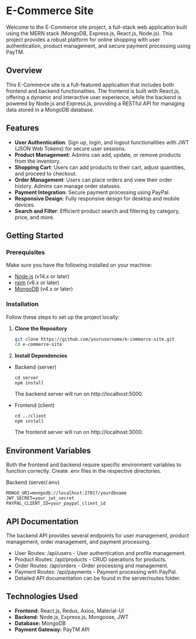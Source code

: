 # E-Commerce Site

Welcome to the E-Commerce site project, a full-stack web application built using the MERN stack (MongoDB, Express.js, React.js, Node.js).
This project provides a robust platform for online shopping with user authentication, product management, and secure payment processing using PayTM.

## Overview

This E-Commerce site is a full-featured application that includes both frontend and backend functionalities. The frontend is built with React.js, offering a dynamic and interactive user experience, while the backend is powered by Node.js and Express.js, providing a RESTful API for managing data stored in a MongoDB database.

## Features

- **User Authentication**: Sign up, login, and logout functionalities with JWT (JSON Web Tokens) for secure user sessions.
- **Product Management**: Admins can add, update, or remove products from the inventory.
- **Shopping Cart**: Users can add products to their cart, adjust quantities, and proceed to checkout.
- **Order Management**: Users can place orders and view their order history. Admins can manage order statuses.
- **Payment Integration**: Secure payment processing using PayPal.
- **Responsive Design**: Fully responsive design for desktop and mobile devices.
- **Search and Filter**: Efficient product search and filtering by category, price, and more.


## Getting Started

### Prerequisites

Make sure you have the following installed on your machine:

- [Node.js](https://nodejs.org/) (v14.x or later)
- [npm](https://www.npmjs.com/) (v6.x or later)
- [MongoDB](https://www.mongodb.com/) (v4.x or later)

### Installation

Follow these steps to set up the project locally:

1. **Clone the Repository**

   ```bash
   git clone https://github.com/yourusername/e-commerce-site.git
   cd e-commerce-site
   
2. **Install Dependencies**

  - Backend (server)

        cd server
        npm install
    The backend server will run on http://localhost:5000.
  - Frontend (client)

        cd ../client
        npm install
    The frontend server will run on http://localhost:3000.

## Environment Variables
Both the frontend and backend require specific environment variables to function correctly. Create .env files in the respective directories.

Backend (server/.env)

    MONGO_URI=mongodb://localhost:27017/yourdbname
    JWT_SECRET=your_jwt_secret
    PAYPAL_CLIENT_ID=your_paypal_client_id

## API Documentation
The backend API provides several endpoints for user management, product management, order management, and payment processing.

- User Routes: /api/users - User authentication and profile management.
- Product Routes: /api/products - CRUD operations for products.
- Order Routes: /api/orders - Order processing and management.
- Payment Routes: /api/payments - Payment processing with PayPal.
- Detailed API documentation can be found in the server/routes folder.

## Technologies Used
- **Frontend:** React.js, Redux, Axios, Material-UI
- **Backend:** Node.js, Express.js, Mongoose, JWT
- **Database:** MongoDB
- **Payment Gateway:** PayTM API
